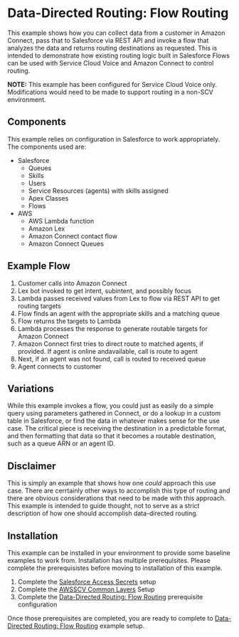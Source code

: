 # Data-Directed Routing: Flow Routing
This example shows how you can collect data from a customer in Amazon Connect, pass that to Salesforce via REST API and invoke a flow that analyzes the data and returns routing destinations as requested. This is intended to demonstrate how existing routing logic built in Salesforce Flows can be used with Service Cloud Voice and Amazon Connect to control routing. 

**NOTE:** This example has been configured for Service Cloud Voice only. Modifications would need to be made to support routing in a non-SCV environment.

## Components
This example relies on configuration in Salesforce to work appropriately. The components used are:
- Salesforce
    - Queues
    - Skills
    - Users
    - Service Resources (agents) with skills assigned
    - Apex Classes
    - Flows
- AWS
    - AWS Lambda function
    - Amazon Lex
    - Amazon Connect contact flow
    - Amazon Connect Queues

## Example Flow
1. Customer calls into Amazon Connect
2. Lex bot invoked to get intent, subintent, and possibly focus
3. Lambda passes received values from Lex to flow via REST API to get routing targets
4. Flow finds an agent with the appropriate skills and a matching queue
5. Flow returns the targets to Lambda
6. Lambda processes the response to generate routable targets for Amazon Connect
7. Amazon Connect first tries to direct route to matched agents, if provided. If agent is online andavailable, call is route to agent
8. Next, if an agent was not found, call is routed to received queue
9. Agent connects to customer

## Variations
While this example invokes a flow, you could just as easily do a simple query using parameters gathered in Connect, or do a lookup in a custom table in Salesforce, or find the data in whatever makes sense for the use case. The critical piece is receiving the destination in a predictable format, and then formatting that data so that it becomes a routable destination, such as a queue ARN or an agent ID. 

## Disclaimer
This is simply an example that shows how one *could* approach this use case. There are cerrtainly other ways to accomplish this type of routing and there are obvious considerations that need to be made with this approach. This example is intended to guide thought, not to serve as a strict description of how one should accomplish data-directed routing.

## Installation
This example can be installed in your environment to provide some baseline examples to work from. Installation has multiple prerequisites. Please complete the prerequisistes before moving to installation of this example.
1. Complete the [Salesforce Access Secrets](../../common/AWSSCV-SalesforceConfig) setup
2. Complete the [AWSSCV Common Layers](../../common/AWSSCV-CommonLayers) Setup
3. Complete the [Data-Directed Routing: Flow Routing](ddr_fr_prereq_config.md) prerequisite configuration

Once those prerequisites are completed, you are ready to complete to [Data-Directed Routing: Flow Routing](ddr_fr_install.md) example setup.